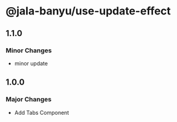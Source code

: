 # @jala-banyu/use-update-effect

## 1.1.0

### Minor Changes

- minor update

## 1.0.0

### Major Changes

- Add Tabs Component
